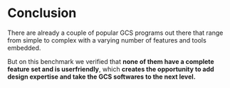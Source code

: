 # Conclusion
There are already a couple of popular GCS programs out there that range from simple to complex with a varying number of features and tools embedded.

But on this benchmark we verified that **none of them have a complete feature set and is userfriendly**, which **creates the opportunity to add design expertise and take the GCS softwares to the next level.**
